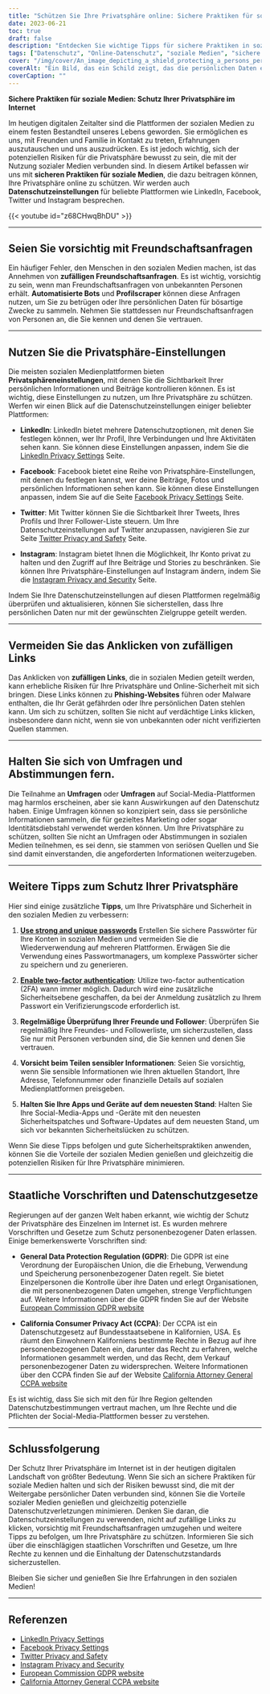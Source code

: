```yaml
---
title: "Schützen Sie Ihre Privatsphäre online: Sichere Praktiken für soziale Medien"
date: 2023-06-21
toc: true
draft: false
description: "Entdecken Sie wichtige Tipps für sichere Praktiken in sozialen Medien, um Ihre Privatsphäre online zu schützen, und lernen Sie die Datenschutzeinstellungen beliebter Plattformen wie LinkedIn, Facebook, Twitter und Instagram kennen."
tags: ["Datenschutz", "Online-Datenschutz", "soziale Medien", "sichere Praktiken", "Datenschutzeinstellungen", "LinkedIn", "Facebook", "Twitter", "Instagram", "Freundschaftsanfragen", "zufällige Links", "Umfragen", "staatliche Vorschriften", "GDPR", "CCPA", "Cybersicherheit", "datenschutz", "persönliche Daten", "Verletzung der Privatsphäre", "digitale Sicherheit", "Risiken für die Privatsphäre", "Datenschutzgesetze", "Datenschutzbestimmungen", "Datenschutz", "Online-Sicherheit", "Schutz der Privatsphäre", "Datenschutz in den sozialen Medien", "Tipps zum Datenschutz", "Online-Datenschutzmaßnahmen", "Schutz persönlicher Informationen"]
cover: "/img/cover/An_image_depicting_a_shield_protecting_a_persons_personal.png"
coverAlt: "Ein Bild, das ein Schild zeigt, das die persönlichen Daten einer Person bei der Nutzung von Social-Media-Plattformen schützt."
coverCaption: ""
---
```


**Sichere Praktiken für soziale Medien: Schutz Ihrer Privatsphäre im Internet**

Im heutigen digitalen Zeitalter sind die Plattformen der sozialen Medien zu einem festen Bestandteil unseres Lebens geworden. Sie ermöglichen es uns, mit Freunden und Familie in Kontakt zu treten, Erfahrungen auszutauschen und uns auszudrücken. Es ist jedoch wichtig, sich der potenziellen Risiken für die Privatsphäre bewusst zu sein, die mit der Nutzung sozialer Medien verbunden sind. In diesem Artikel befassen wir uns mit **sicheren Praktiken für soziale Medien**, die dazu beitragen können, Ihre Privatsphäre online zu schützen. Wir werden auch **Datenschutzeinstellungen** für beliebte Plattformen wie LinkedIn, Facebook, Twitter und Instagram besprechen.

{{< youtube id="z68CHwqBhDU" >}}

______

## Seien Sie vorsichtig mit Freundschaftsanfragen

Ein häufiger Fehler, den Menschen in den sozialen Medien machen, ist das Annehmen von **zufälligen Freundschaftsanfragen**. Es ist wichtig, vorsichtig zu sein, wenn man Freundschaftsanfragen von unbekannten Personen erhält. **Automatisierte Bots** und **Profilscraper** können diese Anfragen nutzen, um Sie zu betrügen oder Ihre persönlichen Daten für bösartige Zwecke zu sammeln. Nehmen Sie stattdessen nur Freundschaftsanfragen von Personen an, die Sie kennen und denen Sie vertrauen.

______

## Nutzen Sie die Privatsphäre-Einstellungen

Die meisten sozialen Medienplattformen bieten **Privatsphäreneinstellungen**, mit denen Sie die Sichtbarkeit Ihrer persönlichen Informationen und Beiträge kontrollieren können. Es ist wichtig, diese Einstellungen zu nutzen, um Ihre Privatsphäre zu schützen. Werfen wir einen Blick auf die Datenschutzeinstellungen einiger beliebter Plattformen:

- **LinkedIn**: LinkedIn bietet mehrere Datenschutzoptionen, mit denen Sie festlegen können, wer Ihr Profil, Ihre Verbindungen und Ihre Aktivitäten sehen kann. Sie können diese Einstellungen anpassen, indem Sie die [LinkedIn Privacy Settings](https://www.linkedin.com/psettings/privacy) Seite.

- **Facebook**: Facebook bietet eine Reihe von Privatsphäre-Einstellungen, mit denen du festlegen kannst, wer deine Beiträge, Fotos und persönlichen Informationen sehen kann. Sie können diese Einstellungen anpassen, indem Sie auf die Seite [Facebook Privacy Settings](https://www.facebook.com/settings?tab=privacy) Seite.

- **Twitter**: Mit Twitter können Sie die Sichtbarkeit Ihrer Tweets, Ihres Profils und Ihrer Follower-Liste steuern. Um Ihre Datenschutzeinstellungen auf Twitter anzupassen, navigieren Sie zur Seite [Twitter Privacy and Safety](https://twitter.com/settings/privacy) Seite.

- **Instagram**: Instagram bietet Ihnen die Möglichkeit, Ihr Konto privat zu halten und den Zugriff auf Ihre Beiträge und Stories zu beschränken. Sie können Ihre Privatsphäre-Einstellungen auf Instagram ändern, indem Sie die [Instagram Privacy and Security](https://www.instagram.com/accounts/privacy_and_security/) Seite.

Indem Sie Ihre Datenschutzeinstellungen auf diesen Plattformen regelmäßig überprüfen und aktualisieren, können Sie sicherstellen, dass Ihre persönlichen Daten nur mit der gewünschten Zielgruppe geteilt werden.

______

## Vermeiden Sie das Anklicken von zufälligen Links

Das Anklicken von **zufälligen Links**, die in sozialen Medien geteilt werden, kann erhebliche Risiken für Ihre Privatsphäre und Online-Sicherheit mit sich bringen. Diese Links können zu **Phishing-Websites** führen oder Malware enthalten, die Ihr Gerät gefährden oder Ihre persönlichen Daten stehlen kann. Um sich zu schützen, sollten Sie nicht auf verdächtige Links klicken, insbesondere dann nicht, wenn sie von unbekannten oder nicht verifizierten Quellen stammen.

______

## Halten Sie sich von Umfragen und Abstimmungen fern.

Die Teilnahme an **Umfragen** oder **Umfragen** auf Social-Media-Plattformen mag harmlos erscheinen, aber sie kann Auswirkungen auf den Datenschutz haben. Einige Umfragen können so konzipiert sein, dass sie persönliche Informationen sammeln, die für gezieltes Marketing oder sogar Identitätsdiebstahl verwendet werden können. Um Ihre Privatsphäre zu schützen, sollten Sie nicht an Umfragen oder Abstimmungen in sozialen Medien teilnehmen, es sei denn, sie stammen von seriösen Quellen und Sie sind damit einverstanden, die angeforderten Informationen weiterzugeben.

______

## Weitere Tipps zum Schutz Ihrer Privatsphäre

Hier sind einige zusätzliche **Tipps**, um Ihre Privatsphäre und Sicherheit in den sozialen Medien zu verbessern:

1. [**Use strong and unique passwords**](https://simeononsecurity.com/articles/how-to-create-strong-passwords/) Erstellen Sie sichere Passwörter für Ihre Konten in sozialen Medien und vermeiden Sie die Wiederverwendung auf mehreren Plattformen. Erwägen Sie die Verwendung eines Passwortmanagers, um komplexe Passwörter sicher zu speichern und zu generieren.

2. [**Enable two-factor authentication**](https://simeononsecurity.com/articles/what-are-the-diferent-kinds-of-factors-in-mfa/): Utilize two-factor authentication (2FA) wann immer möglich. Dadurch wird eine zusätzliche Sicherheitsebene geschaffen, da bei der Anmeldung zusätzlich zu Ihrem Passwort ein Verifizierungscode erforderlich ist.

3. **Regelmäßige Überprüfung Ihrer Freunde und Follower**: Überprüfen Sie regelmäßig Ihre Freundes- und Followerliste, um sicherzustellen, dass Sie nur mit Personen verbunden sind, die Sie kennen und denen Sie vertrauen.

4. **Vorsicht beim Teilen sensibler Informationen**: Seien Sie vorsichtig, wenn Sie sensible Informationen wie Ihren aktuellen Standort, Ihre Adresse, Telefonnummer oder finanzielle Details auf sozialen Medienplattformen preisgeben.

5. **Halten Sie Ihre Apps und Geräte auf dem neuesten Stand**: Halten Sie Ihre Social-Media-Apps und -Geräte mit den neuesten Sicherheitspatches und Software-Updates auf dem neuesten Stand, um sich vor bekannten Sicherheitslücken zu schützen.

Wenn Sie diese Tipps befolgen und gute Sicherheitspraktiken anwenden, können Sie die Vorteile der sozialen Medien genießen und gleichzeitig die potenziellen Risiken für Ihre Privatsphäre minimieren.

______

## Staatliche Vorschriften und Datenschutzgesetze

Regierungen auf der ganzen Welt haben erkannt, wie wichtig der Schutz der Privatsphäre des Einzelnen im Internet ist. Es wurden mehrere Vorschriften und Gesetze zum Schutz personenbezogener Daten erlassen. Einige bemerkenswerte Vorschriften sind:

- **General Data Protection Regulation (GDPR)**: Die GDPR ist eine Verordnung der Europäischen Union, die die Erhebung, Verwendung und Speicherung personenbezogener Daten regelt. Sie bietet Einzelpersonen die Kontrolle über ihre Daten und erlegt Organisationen, die mit personenbezogenen Daten umgehen, strenge Verpflichtungen auf. Weitere Informationen über die GDPR finden Sie auf der Website [European Commission GDPR website](https://ec.europa.eu/info/law/law-topic/data-protection_en)

- **California Consumer Privacy Act (CCPA)**: Der CCPA ist ein Datenschutzgesetz auf Bundesstaatsebene in Kalifornien, USA. Es räumt den Einwohnern Kaliforniens bestimmte Rechte in Bezug auf ihre personenbezogenen Daten ein, darunter das Recht zu erfahren, welche Informationen gesammelt werden, und das Recht, dem Verkauf personenbezogener Daten zu widersprechen. Weitere Informationen über den CCPA finden Sie auf der Website [California Attorney General CCPA website](https://oag.ca.gov/privacy/ccpa)

Es ist wichtig, dass Sie sich mit den für Ihre Region geltenden Datenschutzbestimmungen vertraut machen, um Ihre Rechte und die Pflichten der Social-Media-Plattformen besser zu verstehen.

______

## Schlussfolgerung

Der Schutz Ihrer Privatsphäre im Internet ist in der heutigen digitalen Landschaft von größter Bedeutung. Wenn Sie sich an sichere Praktiken für soziale Medien halten und sich der Risiken bewusst sind, die mit der Weitergabe persönlicher Daten verbunden sind, können Sie die Vorteile sozialer Medien genießen und gleichzeitig potenzielle Datenschutzverletzungen minimieren. Denken Sie daran, die Datenschutzeinstellungen zu verwenden, nicht auf zufällige Links zu klicken, vorsichtig mit Freundschaftsanfragen umzugehen und weitere Tipps zu befolgen, um Ihre Privatsphäre zu schützen. Informieren Sie sich über die einschlägigen staatlichen Vorschriften und Gesetze, um Ihre Rechte zu kennen und die Einhaltung der Datenschutzstandards sicherzustellen.

Bleiben Sie sicher und genießen Sie Ihre Erfahrungen in den sozialen Medien!

______

## Referenzen

- [LinkedIn Privacy Settings](https://www.linkedin.com/psettings/privacy)
- [Facebook Privacy Settings](https://www.facebook.com/settings?tab=privacy)
- [Twitter Privacy and Safety](https://twitter.com/settings/privacy)
- [Instagram Privacy and Security](https://www.instagram.com/accounts/privacy_and_security/)
- [European Commission GDPR website](https://ec.europa.eu/info/law/law-topic/data-protection_en)
- [California Attorney General CCPA website](https://oag.ca.gov/privacy/ccpa)
